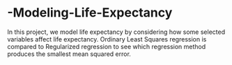 # -Modeling-Life-Expectancy
In this project, we model life expectancy by considering how some selected variables affect life expectancy. Ordinary Least Squares regression is compared to Regularized regression to see which regression method produces the smallest mean squared error.

